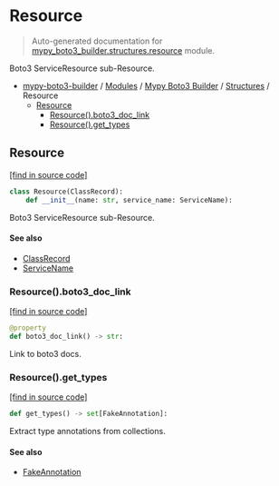 # Resource

> Auto-generated documentation for [mypy_boto3_builder.structures.resource](https://github.com/vemel/mypy_boto3_builder/blob/master/mypy_boto3_builder/structures/resource.py) module.

Boto3 ServiceResource sub-Resource.

- [mypy-boto3-builder](../../README.md#mypy_boto3_builder) / [Modules](../../MODULES.md#mypy-boto3-builder-modules) / [Mypy Boto3 Builder](../index.md#mypy-boto3-builder) / [Structures](index.md#structures) / Resource
    - [Resource](#resource)
        - [Resource().boto3_doc_link](#resourceboto3_doc_link)
        - [Resource().get_types](#resourceget_types)

## Resource

[[find in source code]](https://github.com/vemel/mypy_boto3_builder/blob/master/mypy_boto3_builder/structures/resource.py#L12)

```python
class Resource(ClassRecord):
    def __init__(name: str, service_name: ServiceName):
```

Boto3 ServiceResource sub-Resource.

#### See also

- [ClassRecord](class_record.md#classrecord)
- [ServiceName](../service_name.md#servicename)

### Resource().boto3_doc_link

[[find in source code]](https://github.com/vemel/mypy_boto3_builder/blob/master/mypy_boto3_builder/structures/resource.py#L32)

```python
@property
def boto3_doc_link() -> str:
```

Link to boto3 docs.

### Resource().get_types

[[find in source code]](https://github.com/vemel/mypy_boto3_builder/blob/master/mypy_boto3_builder/structures/resource.py#L39)

```python
def get_types() -> set[FakeAnnotation]:
```

Extract type annotations from collections.

#### See also

- [FakeAnnotation](../type_annotations/fake_annotation.md#fakeannotation)
